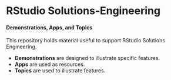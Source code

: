 # RStudio Solutions-Engineering
#### Demonstrations, Apps, and Topics

This repository holds material useful to support RStudio Solutions Engineering.

* __Demonstrations__ are designed to illustrate specific features.
* __Apps__ are used as resources.
* __Topics__ are used to illustrate features.
